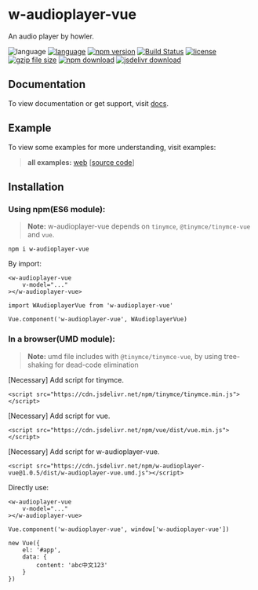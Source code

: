 # w-audioplayer-vue
An audio player by howler.

![language](https://img.shields.io/badge/language-JavaScript-orange.svg) 
[![language](https://img.shields.io/badge/vue-2.x-brightgreen.svg)](https://github.com/vuejs/vue) 
[![npm version](http://img.shields.io/npm/v/w-audioplayer-vue.svg?style=flat)](https://npmjs.org/package/w-audioplayer-vue) 
[![Build Status](https://travis-ci.org/yuda-lyu/w-audioplayer-vue.svg?branch=master)](https://travis-ci.org/yuda-lyu/w-audioplayer-vue) [![license](https://img.shields.io/npm/l/w-audioplayer-vue.svg?style=flat)](https://npmjs.org/package/w-audioplayer-vue) 
[![gzip file size](http://img.badgesize.io/yuda-lyu/w-audioplayer-vue/master/dist/w-audioplayer-vue.umd.js.svg?compression=gzip)](https://github.com/yuda-lyu/w-audioplayer-vue)
[![npm download](https://img.shields.io/npm/dt/w-audioplayer-vue.svg)](https://npmjs.org/package/w-audioplayer-vue) 
[![jsdelivr download](https://img.shields.io/jsdelivr/npm/hm/w-audioplayer-vue.svg)](https://www.jsdelivr.com/package/npm/w-audioplayer-vue)

## Documentation
To view documentation or get support, visit [docs](https://yuda-lyu.github.io/w-audioplayer-vue/module-WAudioplayerVue.html).

## Example
To view some examples for more understanding, visit examples:

> **all examples:** [web](https://yuda-lyu.github.io/w-audioplayer-vue/examples/app.html) [[source code](https://github.com/yuda-lyu/w-audioplayer-vue/blob/master/docs/examples/app.html)]

## Installation
### Using npm(ES6 module):
> **Note:** w-audioplayer-vue depends on `tinymce`, `@tinymce/tinymce-vue` and `vue`.
```alias
npm i w-audioplayer-vue
```
By import:
```alias
<w-audioplayer-vue 
    v-model="..."
></w-audioplayer-vue>

import WAudioplayerVue from 'w-audioplayer-vue'

Vue.component('w-audioplayer-vue', WAudioplayerVue)
```

### In a browser(UMD module):
> **Note:** umd file includes with `@tinymce/tinymce-vue`, by using tree-shaking for dead-code elimination

[Necessary] Add script for tinymce.
```alias
<script src="https://cdn.jsdelivr.net/npm/tinymce/tinymce.min.js"></script>
```
[Necessary] Add script for vue.
```alias
<script src="https://cdn.jsdelivr.net/npm/vue/dist/vue.min.js"></script>
```
[Necessary] Add script for w-audioplayer-vue.
```alias
<script src="https://cdn.jsdelivr.net/npm/w-audioplayer-vue@1.0.5/dist/w-audioplayer-vue.umd.js"></script>
```
Directly use:
```alias
<w-audioplayer-vue 
    v-model="..."
></w-audioplayer-vue>

Vue.component('w-audioplayer-vue', window['w-audioplayer-vue'])

new Vue({
    el: '#app',
    data: {
        content: 'abc中文123'
    }
})
```